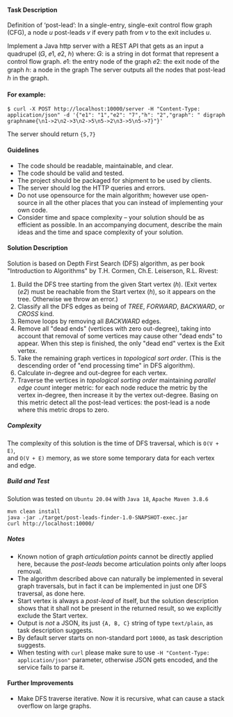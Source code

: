 #### Task Description

Definition of ‘post-lead’: In a single-entry, single-exit
control flow graph (CFG), a node _u_ post-leads _v_ if every path
from _v_ to the exit includes _u_.

Implement a Java http server with a REST API that gets as an
input a quadrupel (𝐺, 𝑒1, 𝑒2, ℎ) where:
𝐺: is a string in dot format that represent a control flow
graph.
𝑒1: the entry node of the graph
𝑒2: the exit node of the graph
ℎ: a node in the graph
The server outputs all the nodes that post-lead ℎ in the
graph.

#### For example:

    $ curl -X POST http://localhost:10000/server -H "Content-Type: application/json" -d '{"e1": "1","e2": "7","h": "2","graph": " digraph graphname{\n1->2\n2->3\n2->5\n5->2\n3->5\n5->7}"}'

The server should return `{5,7}`

#### Guidelines
- The code should be readable, maintainable, and clear.
- The code should be valid and tested.
- The project should be packaged for shipment to be used by
clients.
- The server should log the HTTP queries and errors.
- Do not use opensource for the main algorithm; however use
open-source in all the other places that you can instead
of implementing your own code.
- Consider time and space complexity – your solution should
be as efficient as possible. In an accompanying document,
describe the main ideas and the time and space complexity
of your solution.

#### Solution Description

Solution is based on Depth First Search (DFS) algorithm, as per book 
"Introduction to Algorithms" by T.H. Cormen, Ch.E. Leiserson, R.L. Rivest:    
1) Build the DFS tree starting from the given Start vertex (_h_). (Exit vertex (_e2_) must 
 be reachable from the Start vertex (_h_), so it appears on the tree. Otherwise we throw an error.)
2) Classify all the DFS edges as being of _TREE_, _FORWARD_, _BACKWARD_, or _CROSS_ kind.
3) Remove loops by removing all _BACKWARD_ edges.
4) Remove all "dead ends" (vertices with zero out-degree), taking into account that removal 
 of some vertices may cause other "dead ends" to appear. When this step is finished, the only "dead end" vertex
 is the Exit vertex. 
5) Take the remaining graph vertices in _topological sort order_. 
 (This is the descending order of "end processing time" in DFS algorithm).
6) Calculate in-degree and out-degree for each vertex.  
7) Traverse the vertices in _topological sorting order_ maintaining _parallel edge count_ integer metric: 
 for each node reduce the metric by the vertex in-degree, then increase it by the vertex out-degree. 
 Basing on this metric detect all the post-lead vertices: the post-lead is a node where this metric drops to zero.   

##### Complexity

The complexity of this solution is the time of DFS traversal, which is `O(V + E)`,  
and `O(V + E)` memory, as we store some temporary data for each vertex and edge.      

##### Build and Test

Solution was tested on `Ubuntu 20.04` with `Java 18`, `Apache Maven 3.8.6`  

    mvn clean install
    java -jar ./target/post-leads-finder-1.0-SNAPSHOT-exec.jar
    curl http://localhost:10000/

##### Notes

- Known notion of graph _articulation points_ cannot be directly applied here, 
 because the _post-leads_ become articulation points only after loops removal.
- The algorithm described above can naturally be implemented in several graph traversals, but
 in fact it can be implemented in just one DFS traversal, as done here.
- Start vertex is always a _post-lead_ of itself, but the solution description shows that it shall not be
 present in the returned result, so we explicitly exclude the Start vertex.
- Output is *not* a JSON, its just `{A, B, C}` string of type `text/plain`, as task description suggests.
- By default server starts on non-standard port `10000`, as task description suggests.
- When testing with `curl` please make sure to use `-H "Content-Type: application/json"` parameter, otherwise JSON gets encoded,
 and the service fails to parse it.


#### Further Improvements

- Make DFS traverse iterative. Now it is recursive, what can cause a stack overflow on large graphs.
